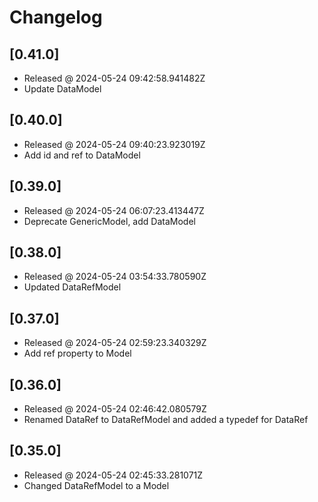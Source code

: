 # Changelog

## [0.41.0]

- Released @ 2024-05-24 09:42:58.941482Z
- Update DataModel

## [0.40.0]

- Released @ 2024-05-24 09:40:23.923019Z
- Add id and ref to DataModel

## [0.39.0]

- Released @ 2024-05-24 06:07:23.413447Z
- Deprecate GenericModel, add DataModel

## [0.38.0]

- Released @ 2024-05-24 03:54:33.780590Z
- Updated DataRefModel

## [0.37.0]

- Released @ 2024-05-24 02:59:23.340329Z
- Add ref property to Model

## [0.36.0]

- Released @ 2024-05-24 02:46:42.080579Z
- Renamed DataRef to DataRefModel and added a typedef for DataRef

## [0.35.0]

- Released @ 2024-05-24 02:45:33.281071Z
- Changed DataRefModel to a Model
